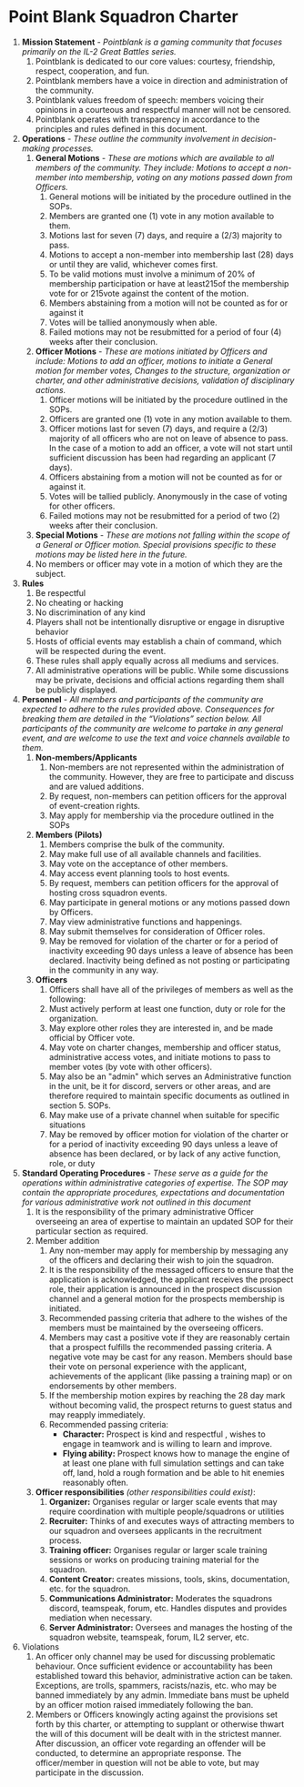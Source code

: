 # Point Blank Squadron Charter

1. **Mission Statement** - *Pointblank is a gaming community that focuses primarily on the IL-2 Great Battles series.*
    1. Pointblank is dedicated to our core values: courtesy, friendship, respect,  cooperation, and fun.
    2. Pointblank members have a voice in direction and administration of the community.
    3. Pointblank values freedom of speech: members voicing their opinions in a courteous and respectful manner will not be censored. 
    4. Pointblank operates with transparency in accordance to the principles and rules defined in this document. 
2. **Operations** - *These outline the community involvement in decision-making processes.*
    1. **General Motions** - *These are motions which are available to all members of the community.  They include: Motions to accept a non-member into membership, voting on any motions passed down from Officers.*
        1. General motions will be initiated by the procedure outlined in the SOPs.
        2. Members are granted one (1) vote in any motion available to them.
        3. Motions last for seven (7) days, and require a (2/3) majority to pass.
        4. Motions to accept a non-member into membership last (28) days or until they are valid, whichever comes first.
        5. To be valid motions must involve a minimum of 20% of membership participation or have at least215of the membership vote for or 215vote against the content of the motion.
        6. Members abstaining from a motion will not be counted as for or against it
        7. Votes will be tallied anonymously when able.
        8. Failed motions may not be resubmitted for a period of four (4) weeks after their conclusion.
    2. **Officer Motions** - *These are motions initiated by Officers and include: Motions to add an officer, motions to initiate a General motion for member votes, Changes to the structure, organization or charter, and other administrative decisions, validation of disciplinary actions.*
        1. Officer motions will be initiated by the procedure outlined in the SOPs.
        2. Officers are granted one (1) vote in any motion available to them.
        3. Officer motions last for seven (7) days, and require a (2/3) majority of all officers who are not on leave of absence to pass. In the case of a motion to add an officer, a vote will not start until sufficient discussion has been had regarding an applicant (7 days).
        4. Officers abstaining from a motion will not be counted as for or against it.
        5. Votes will be tallied publicly. Anonymously in the case of voting for other officers.
        6. Failed motions may not be resubmitted for a period of two (2) weeks after their conclusion.
    3. **Special Motions** - *These are motions not falling within the scope of a General or Officer motion.  Special provisions specific to these motions may be listed here in the future.*
    4. No members or officer may vote in a motion of which they are the subject.
3. **Rules**
    1. Be respectful
    2. No cheating or hacking
    3. No discrimination of any kind
    4. Players shall not be intentionally disruptive or engage in disruptive behavior
    5. Hosts of official events may establish a chain of command, which will be respected during the event. 
    6. These rules shall apply equally across all mediums and services.
    7. All administrative operations will be public.  While some discussions may be private, decisions and official actions regarding them shall be publicly displayed.
4. **Personnel** - *All members and participants of the community are expected to adhere to the rules provided above.  Consequences for breaking them are detailed in the “Violations” section below.  All participants of the community are welcome to partake in any general event, and are welcome to use the text and voice channels available to them.*
    1. **Non-members/Applicants**
        1. Non-members are not represented within the administration of the community.  However, they are free to participate and discuss and are valued additions.
        2. By request, non-members can petition officers for the approval of event-creation rights.
        3. May apply for membership via the procedure outlined in the SOPs
    2. **Members (Pilots)**
        1. Members comprise the bulk of the community.
        2. May make full use of all available channels and facilities.
        3. May vote on the acceptance of other members.
        4. May access event planning tools to host events.
        5. By request, members can petition officers for the approval of hosting cross squadron events.
        6. May participate in general motions or any motions passed down by Officers.
        7. May view administrative functions and happenings.
        8. May submit themselves for consideration of Officer roles.
        9. May be removed for violation of the charter or for a period of inactivity exceeding 90 days unless a leave of absence has been declared. Inactivity being defined as    not posting or participating in the community in any way.
    3. **Officers**
        1. Officers shall have all of the privileges of members as well as the following: 
        2. Must actively perform at least one function, duty or role for the organization.
        3. May explore other roles they are interested in, and be made official by Officer vote.
        4. May vote on charter changes, membership and officer status, administrative access votes, and initiate motions to pass to member votes (by vote with other officers).
        5. May also be an "admin" which serves an Administrative function in the unit, be it for discord, servers or other areas, and are therefore required to maintain specific documents as outlined in section 5. SOPs.
        6. May make use of a private channel when suitable for specific situations
        7. May be removed by officer motion for violation of the charter or for a period of inactivity exceeding 90 days unless a leave of absence has been declared, or by lack of any active function, role, or duty
5. **Standard Operating Procedures** - *These serve as a guide for the operations within administrative categories of expertise.  The SOP may contain the appropriate procedures, expectations and documentation for various administrative work not outlined in this document*
    1. It is the responsibility of the primary administrative Officer overseeing an area of expertise to maintain an updated SOP for their particular section as required.
    2. Member addition
        1. Any non-member may apply for membership by messaging any of the officers and declaring their wish to join the squadron.
        2. It is the responsibility of the messaged officers to ensure that the application is acknowledged, the applicant receives the prospect role, their application is announced in the prospect discussion channel and a general motion for the prospects membership is initiated.
        3. Recommended passing criteria that adhere to the wishes of the members must be maintained by the overseeing officers.
        4. Members may cast a positive vote if they are reasonably certain that a prospect fulfills the recommended passing criteria. A negative vote may be cast for any reason. Members should base their vote on personal experience with the applicant, achievements of the applicant (like passing a training map) or on endorsements by other members.
        5. If the membership motion expires by reaching the 28 day mark without becoming valid, the prospect returns to guest status and may reapply immediately.
        6. Recommended passing criteria:
            - **Character:** Prospect is kind and respectful , wishes to engage in teamwork and is willing to learn and improve.
            - **Flying ability:** Prospect knows how to manage the engine of at least one plane with full simulation settings and can take off, land, hold a rough formation and be able to hit enemies reasonably often.
    3. **Officer responsibilities** *(other responsibilities could exist)*:
        1. **Organizer:** Organises regular or larger scale events that may require coordination with multiple people/squadrons or utilities
        2. **Recruiter:** Thinks of and executes ways of attracting members to our squadron and oversees applicants in the recruitment process.
        3. **Training officer:** Organises regular or larger scale training sessions or works on producing training material for the squadron.
        4. **Content Creator:** creates missions, tools, skins, documentation, etc. for the squadron.
        5. **Communications Administrator:** Moderates the squadrons discord, teamspeak, forum, etc.  Handles disputes and provides mediation when necessary.
        6. **Server Administrator:** Oversees and manages the hosting of the squadron website, teamspeak, forum, IL2 server, etc.
6. Violations
    1. An officer only channel may be used for discussing problematic behaviour. Once sufficient evidence or accountability has been established toward this behavior, administrative action can be taken. Exceptions, are trolls, spammers, racists/nazis, etc. who may be banned immediately by any admin. Immediate bans must be upheld by an officer motion raised immediately following the ban.
    2. Members or Officers knowingly acting against the provisions set forth by this charter, or attempting to supplant or otherwise thwart the will of this document will be dealt with in the strictest manner.  After discussion, an officer vote regarding an offender will be conducted, to determine an appropriate response. The officer/member in question will not be able to vote, but may participate in the discussion.